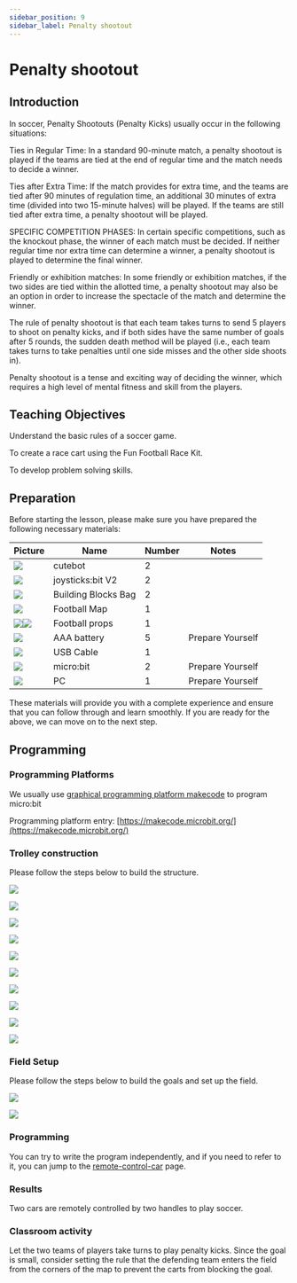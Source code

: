 ```yaml
---
sidebar_position: 9
sidebar_label: Penalty shootout
---
```


# Penalty shootout

## Introduction

In soccer, Penalty Shootouts (Penalty Kicks) usually occur in the following situations:

Ties in Regular Time: In a standard 90-minute match, a penalty shootout is played if the teams are tied at the end of regular time and the match needs to decide a winner.

Ties after Extra Time: If the match provides for extra time, and the teams are tied after 90 minutes of regulation time, an additional 30 minutes of extra time (divided into two 15-minute halves) will be played. If the teams are still tied after extra time, a penalty shootout will be played.

SPECIFIC COMPETITION PHASES: In certain specific competitions, such as the knockout phase, the winner of each match must be decided. If neither regular time nor extra time can determine a winner, a penalty shootout is played to determine the final winner.

Friendly or exhibition matches: In some friendly or exhibition matches, if the two sides are tied within the allotted time, a penalty shootout may also be an option in order to increase the spectacle of the match and determine the winner.

The rule of penalty shootout is that each team takes turns to send 5 players to shoot on penalty kicks, and if both sides have the same number of goals after 5 rounds, the sudden death method will be played (i.e., each team takes turns to take penalties until one side misses and the other side shoots in).

Penalty shootout is a tense and exciting way of deciding the winner, which requires a high level of mental fitness and skill from the players.

## Teaching Objectives

Understand the basic rules of a soccer game.

To create a race cart using the Fun Football Race Kit.

To develop problem solving skills.

## Preparation

Before starting the lesson, please make sure you have prepared the following necessary materials:

| **Picture** | **Name** | **Number** | **Notes** |
| --- | --- | --- | --- |
| ![](https://wiki-media-ef.oss-cn-hongkong.aliyuncs.com/docs/microbit/interesting-case/cutebot-fun-football-game-kit/cases-libraries/images/cutebot.png)  | cutebot | 2 |  |
| ![](https://wiki-media-ef.oss-cn-hongkong.aliyuncs.com/docs/microbit/interesting-case/cutebot-fun-football-game-kit/cases-libraries/images/joysticksbit.png)  | joysticks:bit V2 | 2 |  |
| ![](https://wiki-media-ef.oss-cn-hongkong.aliyuncs.com/docs/microbit/interesting-case/cutebot-fun-football-game-kit/cases-libraries/images/bricks-pack.png)  | Building Blocks Bag | 2 |  |
| ![](https://wiki-media-ef.oss-cn-hongkong.aliyuncs.com/docs/microbit/interesting-case/cutebot-fun-football-game-kit/cases-libraries/images/map.png) | Football Map | 1 |  |
| ![](https://wiki-media-ef.oss-cn-hongkong.aliyuncs.com/docs/microbit/interesting-case/cutebot-fun-football-game-kit/cases-libraries/images/white-football-props.png)![](https://wiki-media-ef.oss-cn-hongkong.aliyuncs.com/docs/microbit/interesting-case/cutebot-fun-football-game-kit/cases-libraries/images/yellow-football-props.png) | Football props | 1 |  |
| ![](https://wiki-media-ef.oss-cn-hongkong.aliyuncs.com/docs/microbit/interesting-case/cutebot-fun-football-game-kit/cases-libraries/images/battery.png) | AAA battery | 5 | Prepare Yourself |
| ![](https://wiki-media-ef.oss-cn-hongkong.aliyuncs.com/docs/microbit/interesting-case/cutebot-fun-football-game-kit/cases-libraries/images/USB-data-cable.png) | USB Cable | 1 |   |
| ![](https://wiki-media-ef.oss-cn-hongkong.aliyuncs.com/docs/microbit/interesting-case/cutebot-fun-football-game-kit/cases-libraries/images/microbit.png) | micro:bit | 2 | Prepare Yourself |
| ![](https://wiki-media-ef.oss-cn-hongkong.aliyuncs.com/docs/microbit/interesting-case/cutebot-fun-football-game-kit/cases-libraries/images/pc.png) | PC | 1 | Prepare Yourself |

These materials will provide you with a complete experience and ensure that you can follow through and learn smoothly. If you are ready for the above, we can move on to the next step.


## Programming

### Programming Platforms

We usually use [graphical programming platform makecode](https://makecode.microbit.org/) to program micro:bit

Programming platform entry: [https://makecode.microbit.org/](https://makecode.microbit.org/)

### Trolley construction

Please follow the steps below to build the structure.

![](https://wiki-media-ef.oss-cn-hongkong.aliyuncs.com/docs/microbit/interesting-case/cutebot-fun-football-game-kit/cases-libraries/images/football-game-step-01.png)

![](https://wiki-media-ef.oss-cn-hongkong.aliyuncs.com/docs/microbit/interesting-case/cutebot-fun-football-game-kit/cases-libraries/images/football-game-step-02.png)

![](https://wiki-media-ef.oss-cn-hongkong.aliyuncs.com/docs/microbit/interesting-case/cutebot-fun-football-game-kit/cases-libraries/images/football-game-step-03.png)

![](https://wiki-media-ef.oss-cn-hongkong.aliyuncs.com/docs/microbit/interesting-case/cutebot-fun-football-game-kit/cases-libraries/images/football-game-step-04.png)

![](https://wiki-media-ef.oss-cn-hongkong.aliyuncs.com/docs/microbit/interesting-case/cutebot-fun-football-game-kit/cases-libraries/images/football-game-step-05.png)

![](https://wiki-media-ef.oss-cn-hongkong.aliyuncs.com/docs/microbit/interesting-case/cutebot-fun-football-game-kit/cases-libraries/images/football-game-step-06.png)

![](https://wiki-media-ef.oss-cn-hongkong.aliyuncs.com/docs/microbit/interesting-case/cutebot-fun-football-game-kit/cases-libraries/images/football-game-step-07.png)

![](https://wiki-media-ef.oss-cn-hongkong.aliyuncs.com/docs/microbit/interesting-case/cutebot-fun-football-game-kit/cases-libraries/images/football-game-step-08.png)

![](https://wiki-media-ef.oss-cn-hongkong.aliyuncs.com/docs/microbit/interesting-case/cutebot-fun-football-game-kit/cases-libraries/images/football-game-step-09.png)

![](https://wiki-media-ef.oss-cn-hongkong.aliyuncs.com/docs/microbit/interesting-case/cutebot-fun-football-game-kit/cases-libraries/images/football-game-step-10.png)

### Field Setup

Please follow the steps below to build the goals and set up the field.

![](https://wiki-media-ef.oss-cn-hongkong.aliyuncs.com/docs/microbit/interesting-case/cutebot-fun-football-game-kit/cases-libraries/images/football-game-step-11.png)

![](https://wiki-media-ef.oss-cn-hongkong.aliyuncs.com/docs/microbit/interesting-case/cutebot-fun-football-game-kit/cases-libraries/images/football-game-step-12.png)

### Programming

You can try to write the program independently, and if you need to refer to it, you can jump to the [remote-control-car](https://wiki-media-ef.oss-cn-hongkong.aliyuncs.com/docs/microbit/interesting-case/cutebot-fun-football-game-kit/cases-libraries/images/football-game-step-12.png) page.

### Results

Two cars are remotely controlled by two handles to play soccer.

### Classroom activity

Let the two teams of players take turns to play penalty kicks. Since the goal is small, consider setting the rule that the defending team enters the field from the corners of the map to prevent the carts from blocking the goal.
